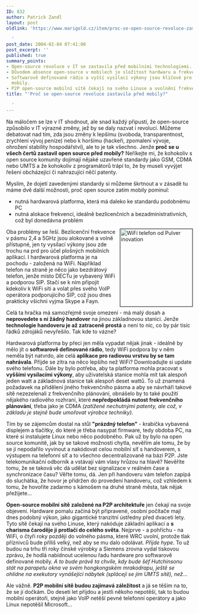 ```yaml
---
ID: 832
author: Patrick Zandl
layout: post
oldlink: 'https://www.marigold.cz/item/proc-se-open-source-revoluce-zastavila-pred-mobily

  '
post_date: 2004-02-04 07:41:00
post_excerpt: ''
published: true
summary_points:
- Open-source revoluce v IT se zastavila před mobilními technologiemi.
- Důvodem absence open-source v mobilech je složitost hardwaru a frekvencí.
- Softwarově definované rádio a vyšší vysílací výkony jsou klíčové pro open-source
  mobily.
- P2P open-source mobilní sítě čekají na svého Linuse a uvolnění frekvenčního pásma.
title: "'Proč se open-source revoluce zastavila před mobily?"

  '
---
```


<p>
Na máločem se lze v IT shodnout, ale snad každý připustí, že open-source způsobilo v IT výrazné změny, jež by se daly nazvat i revolucí. Můžeme debatovat nad tím, zda jsou změny k lepšímu (svoboda, transparentnost, zrychlení vývoj&#160;peníze) nebo k horšímu (hackeři, zpomalení vývoje, ohrožení stability hospodářství), ale to je tak všechno. Jenže <STRONG>proč se u všech čertů zastavil open source před mobily?</STRONG> Neříkejte mi, že kohokoliv s open source komunity dojímají nějaké uzavřené standardy jako GSM, CDMA nebo UMTS a že kohokoliv z programátorů trápí to, že by museli vyvýjet řešení obcházející či nahrazující něčí patenty. </p>

<p>
Myslím, že dojetí zavedenými standardy si můžeme škrtnout a v zásadě tu máme dvě další možnosti, proč open source zatím mobily pominul:</p>

<UL>
<LI>nutná hardwarová platforma, která má daleko ke standardu podobnému PC</LI>
<LI>nutná alokace frekvencí, ideálně bezlicenčních a bezadministrativních, což byl donedávna problém</LI></UL>
<p>
<IMG height=209 alt="WiFi telefon od Pulver inovation" src="/wp-content/uploads/wifitelefon.jpg" width=195 align=right border=1>Oba problémy se řeší. Bezlicenční frekvence v pásmu 2,4 a 5GHz jsou alokované a volně přístupné, jen ty vysílací výkony jsou zde trochu na prd pro účel plošných mobilních aplikací. I hardwarová platforma je na pochodu - založená na WiFi. Například telefon na straně je něco jako bezdrátový telefon, jenže místo DECTu je vybavený WiFi a podporou SIP. Stačí se k ním připojit kdekoliv k WiFi síti a volat přes svého VoIP operátora podporujícího SIP, což jsou dnes prakticky všichni vyjma Skype a Fayn.</p>

<p>
Celá ta hračka má samozřejmě svoje omezení - má malý dosah a <STRONG>neprovedete s ní žádný handover</STRONG> na jinou základnovou stanici. Jenže <STRONG>technologie handoveru je až zatraceně prostá</STRONG> a není to nic, co by pár tisíc řádků zdrojáků nevyřešilo. Tak kde to vázne?</p>

<p>
Hardwarová platforma by přeci jen měla vypadat nějak jinak - ideálně by mělo jít o <STRONG>softwarově definované rádio</STRONG>, tedy WiFi podpora by v něm neměla být natvrdo, ale celá <STRONG>aplikace pro radiovou vrstvu by se tam nahrávala</STRONG>. Přijde se zítra na něco lepšího než WiFi? Downloadujte si update svého telefonu. Dále by bylo potřeba, aby ta platforma mohla pracovat s <STRONG>vyššími vysílacími výkony</STRONG>, aby uživatelská stanice mohla mít tak alespoň jeden watt a základnová stanice tak alespoň deset wattů. To už znamená požadavek na přidělení jiného frekvenčního pásma a aby se návrháři takové sítě nezezelenali z frekvenčního plánování, obnášelo by to také použití nějakého radiového rozhraní, které <STRONG>nepředpokládá nutost frekvenčního plánování</STRONG>, třeba jako je CDMA <EM>(zatížené nechutnými patenty, ale což, v základu je stejně bude umořovat výrobce techniky).</EM> </p>

<p>
Tím by se zájemcům dostal na stůl <STRONG>"prázdný telefon"</STRONG> - krabička vybavená displejem a tlačítky, do které je třeba nasypat firmware, tedy obdoba PC, na které si instalujete Linux nebo něco podobného. Pak už by bylo na open source komunitě, jak by se takové možnosti chytla, nevěřím ale tomu, že by se jí nepodařilo vyvinout a nakódovat celou mobilní síť s handoverem, s výstupem na telefonní síť a to všechno decentralizovaně na bázi P2P. Jste telekomunikační odborník a vstávají vám vlasy hrůzou na hlavě? Nevěříte tomu, že se taková věc dá udělat bez signalizace v reálném čase a synchronizace času? Věřte tomu, dá. Jen při handoveru vám telefon zapípá do sluchátka, že hovor je přidržen do provedení handoveru, což vzhledem k tomu, že hovoříte zadarmo s kámošem na druhé straně města, tak nějak přežijete... </p>

<p>
<STRONG>Open-source mobilní sítě založené na P2P architektuře</STRONG> jen čekají na svoje objevení. Hardware pomalu začíná být připravené, osobní počítače mají dnes podobný výkon, jako gigantické tranzitní ústředny před dvaceti lety. Tyto sítě čekají na svého Linuse, který nakóduje základní aplikaci a <STRONG>s charisma čaroděje ji protlačí do celého světa</STRONG>. Nejprve - a pohříchu - na WiFi, o čtyři roky později do volného pásma, které WRC uvolní, protože tlak příznivců bude příliš velký, než aby se mu dalo odolávat. <EM>Přijde hype.</EM>&#160;To už budou na trhu tři roky čínské výrobky a Siemens zrovna vydal tiskovou zprávu, že hodlá nabídnout ucelenou řadu hardware pro softwarově definované mobily. <EM>A to bude právě ta chvíle, kdy bude šéf Hutchinsonu stát na parapetu okna ve svém hongkongském mrakodrapu, ještě se ohlídne na exekutory vynášející nábytek (splácejí se jím UMTS sítě), než...</EM></p>

<p>
Ale vážně. <STRONG>P2P mobilní sítě budou zajímavá záležitost</STRONG> a já se těším na to, že se jí dočkám. Do deseti let přijdou a jestli někoho nepotěší, tak to budou mobilní operátoři, stejně jako VoIP netěší pevné telefonní operátory a jako Linux nepotěšil Microsoft...</p>
